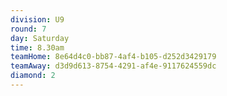 ```yaml
---
division: U9
round: 7
day: Saturday
time: 8.30am
teamHome: 8e64d4c0-bb87-4af4-b105-d252d3429179
teamAway: d3d9d613-8754-4291-af4e-9117624559dc
diamond: 2
---
```

